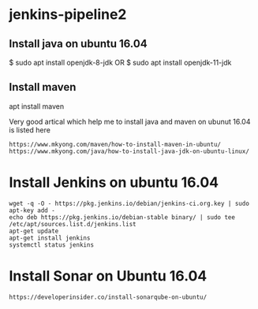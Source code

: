 # jenkins-pipeline2

## Install java on ubuntu 16.04  


$ sudo apt install openjdk-8-jdk
OR
$ sudo apt install openjdk-11-jdk

## Install maven  ##

apt install maven

Very good artical which help me to install java and maven on ubunut 16.04 is listed here
```
https://www.mkyong.com/maven/how-to-install-maven-in-ubuntu/
https://www.mkyong.com/java/how-to-install-java-jdk-on-ubuntu-linux/
```
# Install Jenkins on ubuntu 16.04 #

```
wget -q -O - https://pkg.jenkins.io/debian/jenkins-ci.org.key | sudo apt-key add -
echo deb https://pkg.jenkins.io/debian-stable binary/ | sudo tee /etc/apt/sources.list.d/jenkins.list
apt-get update
apt-get install jenkins
systemctl status jenkins
 ```
 
 # Install Sonar on Ubuntu 16.04 #
```
https://developerinsider.co/install-sonarqube-on-ubuntu/
